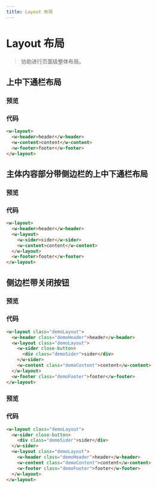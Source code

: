 ```yaml
---
title: Layout 布局
---
```


# Layout 布局

> 协助进行页面级整体布局。

## 上中下通栏布局

### 预览

<ClientOnly>
  <Layout-Layout1 />
</ClientOnly>

### 代码

```html
<w-layout>
  <w-header>header</w-header>
  <w-content>content</w-content>
  <w-footer>footer</w-footer>
</w-layout>
```

## 主体内容部分带侧边栏的上中下通栏布局

### 预览

<ClientOnly>
  <Layout-Layout2 />
</ClientOnly>

### 代码

```html
<w-layout>
  <w-header>header</w-header>
  <w-layout>
    <w-sider>sider</w-sider>
    <w-content>content</w-content>
  </w-layout>
  <w-footer>footer</w-footer>
</w-layout>
```

## 侧边栏带关闭按钮

### 预览

<ClientOnly>
  <Layout-Layout3 />
</ClientOnly>

### 代码

```html
<w-layout class="demoLayout">
  <w-header class="demoHeader">header</w-header>
  <w-layout class="demoLayout">
    <w-sider close-button>
      <div class="demoSider">sider</div>
    </w-sider>
    <w-content class="demoContent">content</w-content>
  </w-layout>
  <w-footer class="demoFooter">footer</w-footer>
</w-layout>
```

### 预览

<ClientOnly>
  <Layout-Layout4 />
</ClientOnly>

### 代码

```html
<w-layout class="demoLayout">
  <w-sider close-button>
    <div class="demoSider">sider</div>
  </w-sider>
  <w-layout class="demoLayout">
    <w-header class="demoHeader">header</w-header>
    <w-content class="demoContent">content</w-content>
    <w-footer class="demoFooter">footer</w-footer>
  </w-layout>
</w-layout>
```